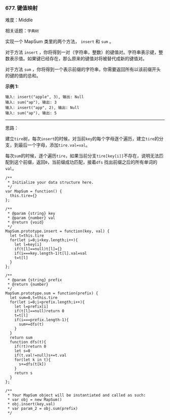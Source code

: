 ### 677. 键值映射

难度：Middle

相关话题：`字典树`

实现一个 MapSum 类里的两个方法， `insert` 和 `sum` 。



对于方法 `insert` ，你将得到一对（字符串，整数）的键值对。字符串表示键，整数表示值。如果键已经存在，那么原来的键值对将被替代成新的键值对。



对于方法  `sum` ，你将得到一个表示前缀的字符串，你需要返回所有以该前缀开头的键的值的总和。



**示例 1:** 



```
输入: insert("apple", 3), 输出: Null
输入: sum("ap"), 输出: 3
输入: insert("app", 2), 输出: Null
输入: sum("ap"), 输出: 5
```



-----

思路：

建立`tire`树，每次`insert`的时候，对当前`key`的每个字母逐个遍历，建立`tire`的分支，到最后一个字母，添加`tire.val=val`。

每次`sum`的时候，逐个遍历`tire`，如果当前分支`tire[key[i]]`不存在，说明无法匹配到这个前缀，返回`0`，当前缀成功匹配，接着`dfs`
找出前缀之后的所有单词的`val`。

```
/**
 * Initialize your data structure here.
 */
var MapSum = function() {
  this.tire={}
};

/** 
 * @param {string} key 
 * @param {number} val
 * @return {void}
 */
MapSum.prototype.insert = function(key, val) {
  let t=this.tire
  for(let i=0;i<key.length;i++){
    let l=key[i]
    if(t[l]==null)t[l]={}
    if(i===key.length-1)t[l].val=val
    t=t[l]
  }
};

/** 
 * @param {string} prefix
 * @return {number}
 */
MapSum.prototype.sum = function(prefix) {
  let sum=0,t=this.tire
  for(let i=0;i<prefix.length;i++){
    let l=prefix[i]
    if(t[l]==null)return 0
    t=t[l]
    if(i===prefix.length-1){
      sum+=dfs(t)
    }
  }
  return sum
  function dfs(t){
    if(!t)return 0
    let s=0
    if(t.val!=null)s+=t.val
    for(let k in t){
      s+=dfs(t[k])
    }
    return s
  }
};

/** 
 * Your MapSum object will be instantiated and called as such:
 * var obj = new MapSum()
 * obj.insert(key,val)
 * var param_2 = obj.sum(prefix)
 */
```


